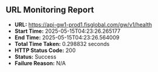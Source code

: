## URL Monitoring Report

- **URL:** https://api-gw1-prod1.fisglobal.com/gw/v1/health
- **Start Time:** 2025-05-15T04:23:26.265177
- **End Time:** 2025-05-15T04:23:26.564009
- **Total Time Taken:** 0.298832 seconds
- **HTTP Status Code:** 200
- **Status:** Success
- **Failure Reason:** N/A
